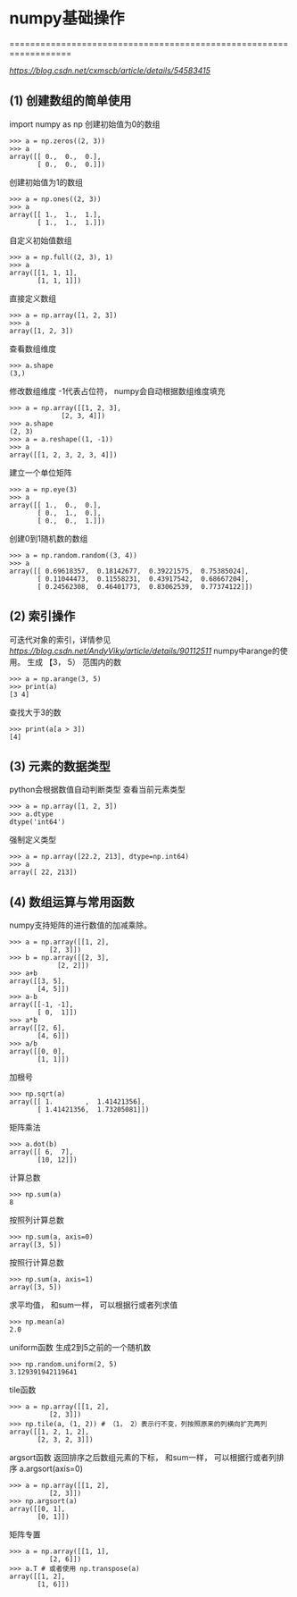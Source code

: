 # numpy基础操作
==================================================================

_https://blog.csdn.net/cxmscb/article/details/54583415_
## (1) 创建数组的简单使用
import numpy as np
创建初始值为0的数组
```
>>> a = np.zeros((2, 3))
>>> a
array([[ 0.,  0.,  0.],
       [ 0.,  0.,  0.]])
```
创建初始值为1的数组
```
>>> a = np.ones((2, 3))
>>> a
array([[ 1.,  1.,  1.],
       [ 1.,  1.,  1.]])
```
自定义初始值数组
```
>>> a = np.full((2, 3), 1)
>>> a
array([[1, 1, 1],
       [1, 1, 1]])
```
直接定义数组
```
>>> a = np.array([1, 2, 3])
>>> a
array([1, 2, 3])
```
查看数组维度
```
>>> a.shape
(3,)
```
修改数组维度  -1代表占位符， numpy会自动根据数组维度填充
```
>>> a = np.array([[1, 2, 3],
             [2, 3, 4]])
>>> a.shape
(2, 3)
>>> a = a.reshape((1, -1))
>>> a
array([[1, 2, 3, 2, 3, 4]])
```
建立一个单位矩阵
```
>>> a = np.eye(3)
>>> a
array([[ 1.,  0.,  0.],
       [ 0.,  1.,  0.],
       [ 0.,  0.,  1.]])
```
创建0到1随机数的数组
```
>>> a = np.random.random((3, 4))
>>> a
array([[ 0.69618357,  0.18142677,  0.39221575,  0.75385024],
       [ 0.11044473,  0.11558231,  0.43917542,  0.68667204],
       [ 0.24562308,  0.46401773,  0.83062539,  0.77374122]])
```
## (2) 索引操作
可迭代对象的索引，详情参见 _https://blog.csdn.net/AndyViky/article/details/90112511_
numpy中arange的使用。
生成 【3， 5） 范围内的数
```
>>> a = np.arange(3, 5)
>>> print(a)
[3 4]
```
查找大于3的数
```
>>> print(a[a > 3])
[4]
```
## (3) 元素的数据类型
python会根据数值自动判断类型
查看当前元素类型
```
>>> a = np.array([1, 2, 3])
>>> a.dtype
dtype('int64')
```
强制定义类型
```
>>> a = np.array([22.2, 213], dtype=np.int64)
>>> a
array([ 22, 213])
```
## (4) 数组运算与常用函数
numpy支持矩阵的进行数值的加减乘除。
```
>>> a = np.array([[1, 2],
          [2, 3]])
>>> b = np.array([[2, 3],
            [2, 2]])
>>> a+b
array([[3, 5],
       [4, 5]])
>>> a-b
array([[-1, -1],
       [ 0,  1]])
>>> a*b
array([[2, 6],
       [4, 6]])
>>> a/b
array([[0, 0],
       [1, 1]])
```
加根号
```
>>> np.sqrt(a)
array([[ 1.        ,  1.41421356],
       [ 1.41421356,  1.73205081]])
```
矩阵乘法
```
>>> a.dot(b)
array([[ 6,  7],
       [10, 12]])
```
计算总数
```
>>> np.sum(a)
8
```
按照列计算总数
```
>>> np.sum(a, axis=0)
array([3, 5])
```
按照行计算总数
```
>>> np.sum(a, axis=1)
array([3, 5])
```
求平均值， 和sum一样， 可以根据行或者列求值
```
>>> np.mean(a)
2.0
```
uniform函数
生成2到5之前的一个随机数
```
>>> np.random.uniform(2, 5)
3.129391942119641
```
tile函数
```
>>> a = np.array([[1, 2],
          [2, 3]])
>>> np.tile(a, (1, 2)) # （1， 2）表示行不变，列按照原来的列横向扩充两列
array([[1, 2, 1, 2],
       [2, 3, 2, 3]])
```
argsort函数
返回排序之后数组元素的下标， 和sum一样， 可以根据行或者列排序 a.argsort(axis=0)
```
>>> a = np.array([[1, 2],
          [2, 3]])
>>> np.argsort(a)
array([[0, 1],
       [0, 1]])
```
矩阵专置
```
>>> a = np.array([[1, 1],
          [2, 6]])
>>> a.T # 或者使用 np.transpose(a)
array([[1, 2],
       [1, 6]])
```
